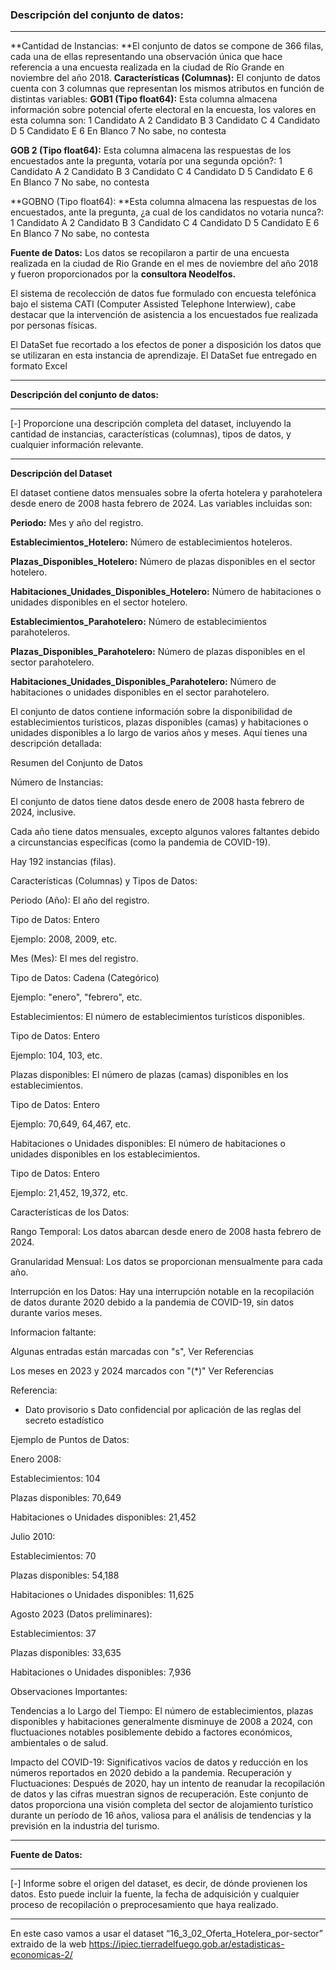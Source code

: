 ### Descripción del conjunto de datos:

------------

**Cantidad de Instancias: **El conjunto de datos se compone de 366 filas, cada una de ellas representando una observación única que hace referencia a una encuesta realizada en la ciudad de Río Grande en noviembre del año 2018.
**Características (Columnas):** El conjunto de datos cuenta con 3 columnas que representan los mismos atributos en función de distintas variables:
**GOB1 (Tipo float64):** Esta columna almacena información sobre potencial oferte electoral en la encuesta, los valores en esta columna son:
1 Candidato A
2 Candidato B
3 Candidato C
4 Candidato D
5 Candidato E
6 En Blanco
7 No sabe, no contesta


**GOB 2 (Tipo float64):** Esta columna almacena las respuestas de los encuestados ante la pregunta, votaría por una segunda opción?:
1 Candidato A
2 Candidato B
3 Candidato C
4 Candidato D
5 Candidato E
6 En Blanco
7 No sabe, no contesta


**GOBNO (Tipo float64): **Esta columna almacena las respuestas de los encuestados, ante la pregunta, ¿a cual de los candidatos no votaria nunca?:
1 Candidato A
2 Candidato B
3 Candidato C
4 Candidato D
5 Candidato E
6 En Blanco
7 No sabe, no contesta

**Fuente de Datos:** Los datos se recopilaron a partir de una encuesta realizada en la ciudad de Rio Grande en el mes de noviembre del año 2018 y fueron proporcionados por la **consultora Neodelfos.**

El sistema de recolección de datos fue formulado con encuesta telefónica bajo el sistema CATI (Computer Assisted Telephone Interwiew), cabe destacar que la intervención de asistencia a los encuestados fue realizada por personas físicas.

El DataSet fue recortado a los efectos de poner a disposición los datos que se utilizaran en esta instancia de aprendizaje.
El DataSet fue entregado en formato Excel


------------

**Descripción del conjunto de datos:**

------------

[-] Proporcione una descripción completa del dataset, incluyendo la cantidad de instancias, características (columnas), tipos de datos, y cualquier información relevante.

------------

**Descripción del Dataset**

El dataset contiene datos mensuales sobre la oferta hotelera y parahotelera desde enero de 2008 hasta febrero de 2024. Las variables incluidas son:

**Periodo:** Mes y año del registro.

**Establecimientos_Hotelero:** Número de establecimientos hoteleros.

**Plazas_Disponibles_Hotelero:** Número de plazas disponibles en el sector hotelero.

**Habitaciones_Unidades_Disponibles_Hotelero:** Número de habitaciones o unidades disponibles en el sector hotelero.

**Establecimientos_Parahotelero:** Número de establecimientos parahoteleros.

**Plazas_Disponibles_Parahotelero:** Número de plazas disponibles en el sector parahotelero.

**Habitaciones_Unidades_Disponibles_Parahotelero:** Número de habitaciones o unidades disponibles en el sector parahotelero.


El conjunto de datos contiene información sobre la disponibilidad de establecimientos turísticos, plazas disponibles (camas) y habitaciones o unidades disponibles a lo largo de varios años y meses. Aquí tienes una descripción detallada:

Resumen del Conjunto de Datos

Número de Instancias:

El conjunto de datos tiene datos desde enero de 2008 hasta febrero de 2024, inclusive.

Cada año tiene datos mensuales, excepto algunos valores faltantes debido a circunstancias específicas (como la pandemia de COVID-19).

Hay 192 instancias (filas).

Características (Columnas) y Tipos de Datos:

Periodo (Año): El año del registro.

Tipo de Datos: Entero

Ejemplo: 2008, 2009, etc.

Mes (Mes): El mes del registro.

Tipo de Datos: Cadena (Categórico)

Ejemplo: "enero", "febrero", etc.

Establecimientos: El número de establecimientos turísticos disponibles.

Tipo de Datos: Entero

Ejemplo: 104, 103, etc.

Plazas disponibles: El número de plazas (camas) disponibles en los establecimientos.

Tipo de Datos: Entero

Ejemplo: 70,649, 64,467, etc.

Habitaciones o Unidades disponibles: El número de habitaciones o unidades disponibles en los establecimientos.

Tipo de Datos: Entero

Ejemplo: 21,452, 19,372, etc.

Características de los Datos:

Rango Temporal: Los datos abarcan desde enero de 2008 hasta febrero de 2024.

Granularidad Mensual: Los datos se proporcionan mensualmente para cada año.

Interrupción en los Datos: Hay una interrupción notable en la recopilación de datos durante 2020 debido a la pandemia de COVID-19, sin datos durante varios meses.

Informacion faltante:

Algunas entradas están marcadas con "s", Ver Referencias

Los meses en 2023 y 2024 marcados con "(*)" Ver Referencias

Referencia:

* Dato provisorio 
s Dato confidencial por aplicación de las reglas del secreto estadístico

Ejemplo de Puntos de Datos:

Enero 2008:

Establecimientos: 104

Plazas disponibles: 70,649

Habitaciones o Unidades disponibles: 21,452

Julio 2010:

Establecimientos: 70

Plazas disponibles: 54,188

Habitaciones o Unidades disponibles: 11,625

Agosto 2023 (Datos preliminares):

Establecimientos: 37

Plazas disponibles: 33,635

Habitaciones o Unidades disponibles: 7,936

Observaciones Importantes:

Tendencias a lo Largo del Tiempo: El número de establecimientos, plazas disponibles y habitaciones generalmente disminuye de 2008 a 2024, con fluctuaciones notables posiblemente debido a factores económicos, ambientales o de salud.

Impacto del COVID-19: Significativos vacíos de datos y reducción en los números reportados en 2020 debido a la pandemia.
Recuperación y Fluctuaciones: Después de 2020, hay un intento de reanudar la recopilación de datos y las cifras muestran signos de recuperación.
Este conjunto de datos proporciona una visión completa del sector de alojamiento turístico durante un período de 16 años, valiosa para el análisis de tendencias y la previsión en la industria del turismo.

------------

**Fuente de Datos:**

------------

[-] Informe sobre el origen del dataset, es decir, de dónde provienen los datos. Esto puede incluir la fuente, la fecha de adquisición y cualquier proceso de recopilación o preprocesamiento que haya realizado.

------------

En este caso vamos a usar el dataset “16_3_02_Oferta_Hotelera_por-sector” extraido de la web https://ipiec.tierradelfuego.gob.ar/estadisticas-economicas-2/
